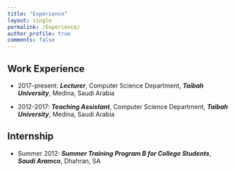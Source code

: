 ```yaml
---
title: "Experience"
layout: single
permalink: /Experience/
author_profile: true
comments: false
---
```


## Work Experience

- 2017-present: ***Lecturer***, Computer Science Department, ***Taibah University***, Medina, Saudi Arabia

- 2012-2017: ***Teaching Assistant***, Computer Science Department, ***Taibah University***, Medina, Saudi Arabia


## Internship

- Summer 2012: ***Summer Training Program B for College Students***, ***Saudi Aramco***, Dhahran, SA




